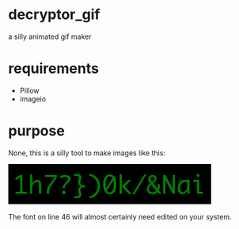 # decryptor_gif
a silly animated gif maker

# requirements
* Pillow
* imageio

# purpose
None, this is a silly tool to make images like this:

![Example](https://github.com/tetrismegistus/decryptor_gif/blob/master/output.gif)

The font on line 46 will almost certainly need edited on your system.
